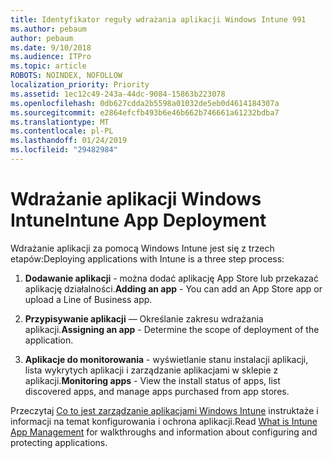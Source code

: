 ```yaml
---
title: Identyfikator reguły wdrażania aplikacji Windows Intune 991
ms.author: pebaum
author: pebaum
ms.date: 9/10/2018
ms.audience: ITPro
ms.topic: article
ROBOTS: NOINDEX, NOFOLLOW
localization_priority: Priority
ms.assetid: 1ec12c49-243a-44dc-9084-15863b223078
ms.openlocfilehash: 0db627cdda2b5598a01032de5eb0d4614184307a
ms.sourcegitcommit: e2864efcfb493b6e46b662b746661a61232bdba7
ms.translationtype: MT
ms.contentlocale: pl-PL
ms.lasthandoff: 01/24/2019
ms.locfileid: "29482984"
---
```

# <a name="intune-app-deployment"></a><span data-ttu-id="61d49-102">Wdrażanie aplikacji Windows Intune</span><span class="sxs-lookup"><span data-stu-id="61d49-102">Intune App Deployment</span></span>

<span data-ttu-id="61d49-103">Wdrażanie aplikacji za pomocą Windows Intune jest się z trzech etapów:</span><span class="sxs-lookup"><span data-stu-id="61d49-103">Deploying applications with Intune is a three step process:</span></span>
  
1. <span data-ttu-id="61d49-104">**Dodawanie aplikacji** - można dodać aplikację App Store lub przekazać aplikację działalności.</span><span class="sxs-lookup"><span data-stu-id="61d49-104">**Adding an app** - You can add an App Store app or upload a Line of Business app.</span></span> 
    
2. <span data-ttu-id="61d49-105">**Przypisywanie aplikacji** — Określanie zakresu wdrażania aplikacji.</span><span class="sxs-lookup"><span data-stu-id="61d49-105">**Assigning an app** - Determine the scope of deployment of the application.</span></span> 
    
3. <span data-ttu-id="61d49-106">**Aplikacje do monitorowania** - wyświetlanie stanu instalacji aplikacji, lista wykrytych aplikacji i zarządzanie aplikacjami w sklepie z aplikacji.</span><span class="sxs-lookup"><span data-stu-id="61d49-106">**Monitoring apps** - View the install status of apps, list discovered apps, and manage apps purchased from app stores.</span></span> 
    
<span data-ttu-id="61d49-107">Przeczytaj [Co to jest zarządzanie aplikacjami Windows Intune](https://docs.microsoft.com/intune/app-management) instruktaże i informacji na temat konfigurowania i ochrona aplikacji.</span><span class="sxs-lookup"><span data-stu-id="61d49-107">Read [What is Intune App Management](https://docs.microsoft.com/intune/app-management) for walkthroughs and information about configuring and protecting applications.</span></span> 
  

